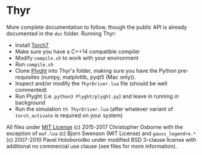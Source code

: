 # Thyr

More complete documentation to follow, though the public API is already documented in the `doc` folder.
Running Thyr:
- Install [Torch7](www.torch.ch)
- Make sure you have a C++14 compatible compiler
- Modify `compile.sh` to work with your environment
- Run `compile.sh`
- Clone [Plyght](https://github.com/Goobley/Plyght) into Thyr's folder, making sure you have the Python pre-requisites (numpy, matplotlib, pyqt5 (Mac only)).
- Inspect and/or modify the `ThyrDriver.lua` file (should be well commented)
- Run Plyght (i.e. `python3 Plyght/plyght.py`) and leave in running in background
- Run the simulation `th ThyrDriver.lua` (after whatever variant of `torch_activate` is required on your system)


All files under [MIT License](https://opensource.org/licenses/MIT) (c) 2015-2017 Christopher Osborne with the exception of `maf.lua` (c) Bjorn Swenson (MIT License) and `gauss_legendre.*` (c) 2007-2010 Pavel Holoborodko under modified BSD 3-clause license with additional no commercial use clause (see files for more information).